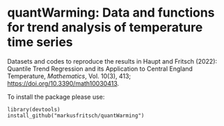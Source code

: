 # quantWarming: Data and functions for trend analysis of temperature time series
Datasets and codes to reproduce the results in Haupt and Fritsch (2022): Quantile Trend Regression and its Application to Central England Temperature, _Mathematics_, Vol. 10(3), 413; https://doi.org/10.3390/math10030413.

To install the package please use:
```{r}
library(devtools)
install_github("markusfritsch/quantWarming")
```


